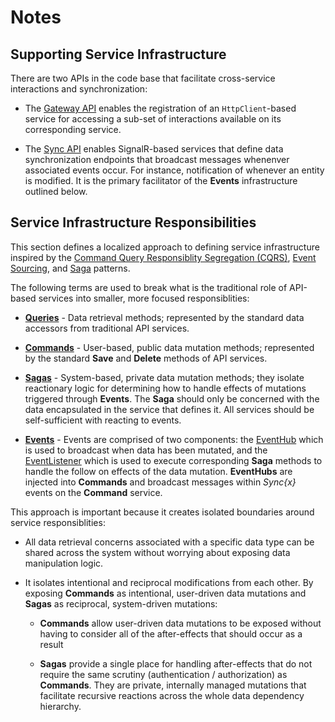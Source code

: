 # Notes

## Supporting Service Infrastructure

There are two APIs in the code base that facilitate cross-service interactions and synchronization:

* The [Gateway API](./services/common/Distributed.Core/Gateway/) enables the registration of an `HttpClient`-based service for accessing a sub-set of interactions available on its corresponding service.

* The [Sync API](./services/common/Distributed.Core/Sync/) enables SignalR-based services that define data synchronization endpoints that broadcast messages whenenver associated events occur. For instance, notification of whenever an entity is modified. It is the primary facilitator of the **Events** infrastructure outlined below.

## Service Infrastructure Responsibilities

This section defines a localized approach to defining service infrastructure inspired by the [Command Query Responsiblity Segregation (CQRS)](https://docs.aws.amazon.com/prescriptive-guidance/latest/modernization-data-persistence/cqrs-pattern.html), [Event Sourcing](https://docs.aws.amazon.com/prescriptive-guidance/latest/modernization-data-persistence/service-per-team.html), and [Saga](https://docs.aws.amazon.com/prescriptive-guidance/latest/modernization-data-persistence/saga-pattern.html) patterns.

The following terms are used to break what is the traditional role of API-based services into smaller, more focused responsiblities:

* [**Queries**](./services/common/Distributed.Core/Services/EntityQuery.cs) - Data retrieval methods; represented by the standard data accessors from traditional API services.

* [**Commands**](./services/common/Distributed.Core/Services/EntityCommand.cs) - User-based, public data mutation methods; represented by the standard **Save** and **Delete** methods of API services.

* [**Sagas**](./services/common/Distributed.Core/Services/EntitySaga.cs) - System-based, private data mutation methods; they isolate reactionary logic for determining how to handle effects of mutations triggered through **Events**. The **Saga** should only be concerned with the data encapsulated in the service that defines it. All services should be self-sufficient with reacting to events.

* [**Events**](./services/common/Distributed.Core/Services/Events/) - Events are comprised of two components: the [EventHub](./services/common/Distributed.Core/Services/Events/Hub/EntityEventHub.cs) which is used to broadcast when data has been mutated, and the [EventListener](./services/common/Distributed.Core/Services/Events/Client/EntityEventListener.cs) which is used to execute corresponding **Saga** methods to handle the follow on effects of the data mutation. **EventHubs** are injected into **Commands** and broadcast messages within *Sync{x}* events on the **Command** service.

This approach is important because it creates isolated boundaries around service responsiblities:
* All data retrieval concerns associated with a specific data type can be shared across the system without worrying about exposing data manipulation logic.

*  It isolates intentional and reciprocal modifications from each other. By exposing **Commands** as intentional, user-driven data mutations and **Sagas** as reciprocal, system-driven mutations:

    * **Commands** allow user-driven data mutations to be exposed without having to consider all of the after-effects that should occur as a result

    * **Sagas** provide a single place for handling after-effects that do not require the same scrutiny (authentication / authorization) as **Commands**. They are private, internally managed mutations that facilitate recursive reactions across the whole data dependency hierarchy.